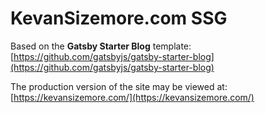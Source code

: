 # KevanSizemore.com SSG

Based on the **Gatsby Starter Blog** template: [https://github.com/gatsbyjs/gatsby-starter-blog](https://github.com/gatsbyjs/gatsby-starter-blog)

The production version of the site may be viewed at: [https://kevansizemore.com/](https://kevansizemore.com/)
